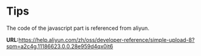 # Tips

The code of the javascript part is referenced from aliyun.

**URL:**<https://help.aliyun.com/zh/oss/developer-reference/simple-upload-8?spm=a2c4g.11186623.0.0.28e959d4qx0it6>
